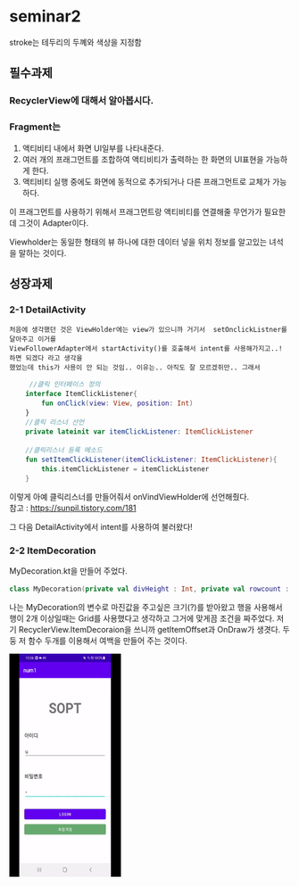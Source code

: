 # seminar2

stroke는 테두리의 두꼐와 색상을 지정함

## 필수과제
### RecyclerView에 대해서 알아봅시다.

### Fragment는 
1. 액티비티 내에서 화면 UI일부를 나타내준다.
2. 여러 개의 프래그먼트를 조합하여 액티비티가 출력하는 한 화면의 UI표현을 가능하게 한다.
3. 액티비티 실행 중에도 화면에 동적으로 추가되거나 다른 프래그먼트로 교체가 가능하다.

이 프래그먼트를 사용하기 위해서 프래그먼트랑 액티비티를 연결해줄 무언가가 필요한데 그것이 Adapter이다.

Viewholder는 동일한 형태의 뷰 하나에 대한 데이터 넣을 위치 정보를 알고있는 녀석을 말하는 것이다.

## 성장과제
### 2-1 DetailActivity
    처음에 생각했던 것은 ViewHolder에는 view가 있으니까 거기서  setOnclickListner를 달아주고 이거를
    ViewFollowerAdapter에서 startActivity()를 호출해서 intent를 사용해가지고..! 하면 되겠다 라고 생각을
    했었는데 this가 사용이 안 되는 것임.. 이유는.. 아직도 잘 모르겠쥐만.. 그래서
```kotlin
     //클릭 인터페이스 정의
    interface ItemClickListener{
        fun onClick(view: View, position: Int)
    }
    //클릭 리스너 선언
    private lateinit var itemClickListener: ItemClickListener

    //클릭리스너 등록 메소드
    fun setItemClickListener(itemClickListener: ItemClickListener){
        this.itemClickListener = itemClickListener
    }
```
이렇게 아예 클릭리스너를 만들어줘서 onVindViewHolder에 선언해줬다. \
참고 : https://sunpil.tistory.com/181

그 다음 DetailActivity에서 intent를 사용하여 불러왔다!
### 2-2 ItemDecoration
 MyDecoration.kt을 만들어 주었다.

```kotlin
class MyDecoration(private val divHeight : Int, private val rowcount : Int) : RecyclerView.ItemDecoration()
```
나는 MyDecoration의 변수로 마진값을 주고싶은 크기(?)를 받아왔고 행을 사용해서 행이 2개 이상일때는 Grid를 사용했다고 생각하고 그거에 맞게끔 조건을 짜주었다.
저기 RecyclerView.ItemDecoraion을 쓰니까 getItemOffset과 OnDraw가 생겻다. 두둥
저 함수 두개를 이용해서 여백을 만들어 주는 것이다.

<img src="/gif/seminar2.gif" width="200" height="400"/>
